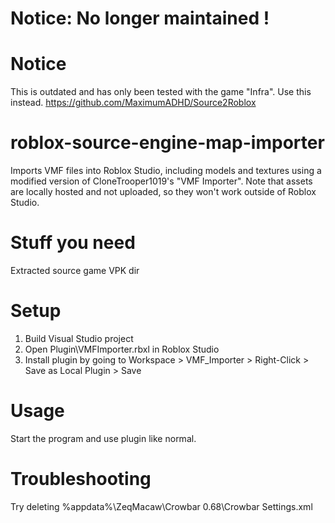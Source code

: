 # Notice: No longer maintained !
# Notice
This is outdated and has only been tested with the game "Infra".
Use this instead. https://github.com/MaximumADHD/Source2Roblox

# roblox-source-engine-map-importer
Imports VMF files into Roblox Studio, including models and textures
using a modified version of CloneTrooper1019's "VMF Importer".
Note that assets are locally hosted and not uploaded, so they won't work outside of Roblox Studio.

# Stuff you need
Extracted source game VPK dir

# Setup
1. Build Visual Studio project
2. Open Plugin\VMFImporter.rbxl in Roblox Studio
3. Install plugin by going to Workspace > VMF_Importer > Right-Click > Save as Local Plugin > Save

# Usage
Start the program and use plugin like normal.

# Troubleshooting
Try deleting %appdata%\ZeqMacaw\Crowbar 0.68\Crowbar Settings.xml
